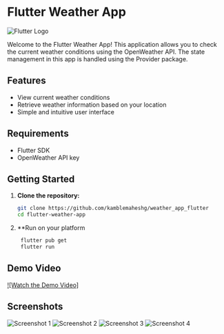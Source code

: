 # Flutter Weather App

![Flutter Logo](https://flutter.dev/assets/images/shared/brand/flutter/logo/flutter-lockup.png)

Welcome to the Flutter Weather App! This application allows you to check the current weather conditions using the OpenWeather API. The state management in this app is handled using the Provider package.

## Features

- View current weather conditions
- Retrieve weather information based on your location
- Simple and intuitive user interface

## Requirements

- Flutter SDK
- OpenWeather API key

## Getting Started

1. **Clone the repository:**

   ```bash
   git clone https://github.com/kamblemaheshg/weather_app_flutter
   cd flutter-weather-app

2. **Run on your platform

   ````bash
    flutter pub get
    flutter run

## Demo Video

[![Watch the Demo Video]](https://github.com/kamblemaheshg/weather_app_flutter/blob/main/demo/demo_video.gif)

## Screenshots

![Screenshot 1]([https://github.com/kamblemaheshg/weather_app_flutter/blob/main/demo/dark_theme_dashboard.jpg])
![Screenshot 2]((https://github.com/kamblemaheshg/weather_app_flutter/blob/main/demo/dark_theme_profile.jpg)https://github.com/kamblemaheshg/weather_app_flutter/blob/main/demo/dark_theme_profile.jpg)
![Screenshot 3]((https://github.com/kamblemaheshg/weather_app_flutter/blob/main/demo/dark_theme_profile.jpg)https://github.com/kamblemaheshg/weather_app_flutter/blob/main/demo/light_theme_dashboard.jpg)
![Screenshot 4]((https://github.com/kamblemaheshg/weather_app_flutter/blob/main/demo/dark_theme_profile.jpg)https://github.com/kamblemaheshg/weather_app_flutter/blob/main/demo/light_theme_profile.jpg)


